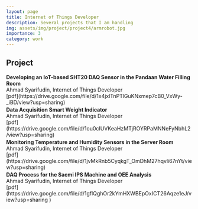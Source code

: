 ```yaml
---
layout: page
title: Internet of Things Developer
description: Several projects that I am handling
img: assets/img/project/project4/armrobot.jpg
importance: 3
category: work
---
```


<h2 class="Title" >Project</h2>
<!-- <br> -->
<b>Developing an IoT-based SHT20 DAQ Sensor in the Pandaan Water Filling Room</b><br>
Ahmad Syarifudin, Internet of Things Developer<br>
[pdf](https://drive.google.com/file/d/1x4jxlTnPTlGuKNxmep7cB0_VxWy-_iBD/view?usp=sharing)
<p style="font-size: 3px !important"></p>
<b>Data Acquisition Smart Weight Indicator</b><br>Ahmad Syarifudin, Internet of Things Developer<br>
[pdf](https://drive.google.com/file/d/1ou0cIUVKeaHzMTjROYRPaMNNeFyNbhL2/view?usp=sharing)
<p style="font-size: 3px !important"></p>
<b>Monitoring Temperature and Humidity Sensors in the Server Room</b><br>
Ahmad Syarifudin, Internet of Things Developer<br>
[pdf](https://drive.google.com/file/d/1jvMkRnb5CyqkgT_OmDhM27hqvli67nYt/view?usp=sharing)
<p style="font-size: 3px !important"></p>
<b>DAQ Process for the Sacmi IPS Machine and OEE Analysis</b><br>
Ahmad Syarifudin, Internet of Things Developer<br>
[pdf](https://drive.google.com/file/d/1gflQghOr2kYmHXWBEpOxICT26Aqze1eJ/view?usp=sharing )
<p style="font-size: 3px !important"></p>
